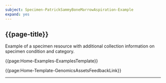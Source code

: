 ```yaml
---
subject: Specimen-PatrickSammyBoneMarrowAspiration-Example
expand: yes
---
```



## {{page-title}}

Example of a specimen resource with additional collection information on specimen condition and category.

{{page:Home-Examples-ExamplesTemplate}}


<div id="Feedback" class="tabcontent">
{{page:Home-Template-GenomicsAssetsFeedbackLink}}
</div>


---